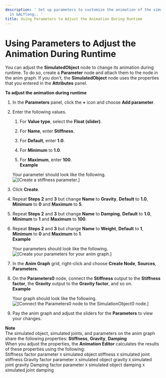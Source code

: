 ```yaml
---
description: ' Set up parameters to customize the animation of the simulated object
  in &ALYlong;. '
title: Using Parameters to Adjust the Animation During Runtime
---
```

# Using Parameters to Adjust the Animation During Runtime<a name="use-parameters-to-adjust-animation-during-runtime"></a>

You can adjust the **SimulatedObject** node to change its animation during runtime\. To do so, create a **Parameter** node and attach them to the node in the anim graph\. If you don't, the **SimulatedObject** node uses the properties that you entered in the **Attributes** panel\.

**To adjust the animation during runtime**

1. In the **Parameters** panel, click the **\+** icon and choose **Add parameter**\.

1. Enter the following values\.

   1. For **Value type**, select the **Float \(slider\)**\.

   1. For **Name**, enter **Stiffness**\.

   1. For **Default**, enter **1\.0**\.

   1. For **Minimum** to **1\.0**\.

   1. For **Maximum**, enter **100**\.  
**Example**  

   Your parameter should look like the following\.  
![\[Create a stiffness parameter.\]](/images/userguide/actor-animation/simulated-objects-25.png)

1. Click **Create**\.

1. Repeat **Steps 2** and **3** but change **Name** to **Gravity**, **Default** to **1\.0**, **Minimum** to **0** and **Maximum** to **5**\.

1. Repeat **Steps 2** and **3** but change **Name** to **Damping**, **Default** to **1\.0**, **Minimum** to **1** and **Maximum** to **100**\.

1. Repeat **Steps 2** and **3** but change **Name** to **Weight**, **Default** to **1**, **Minimum** to **0** and **Maximum** to **1**\.  
**Example**  

   Your parameters should look like the following\.  
![\[Create your parameters for your anim graph.\]](/images/userguide/actor-animation/simulated-objects-26.png)

1. In the **Anim Graph** grid, right\-click and choose **Create Node**, **Sources**, **Parameters**\.

1. On the **Parameters0** node, connect the **Stiffness** output to the **Stiffness factor**, the **Gravity** output to the **Gravity factor**, and so on\.  
**Example**  

   Your graph should look like the following\.  
![\[Connect the Parameters0 node to the SimulationObject0 node.\]](/images/userguide/actor-animation/simulated-objects-27.png)

1. Pay the anim graph and adjust the sliders for the **Parameters** to view your changes\.

**Note**  
The simulated object, simulated joints, and parameters on the anim graph share the following properties: **Stiffness**, **Gravity**, **Damping**  
When you adjust the properties, the **Animation Editor** calculates the results of these properties using the following:  
Stiffness factor parameter `X` simulated object stiffness `X` simulated joint stiffness
Gravity factor parameter `X` simulated object gravity `X` simulated joint gravity
Damping factor parameter `X` simulated object damping `X` simulated joint damping